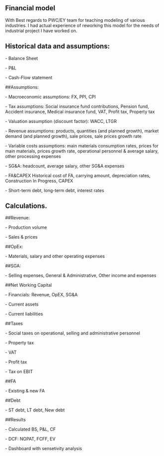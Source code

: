 ## Financial model
With Best regards to PWC/EY team for teaching modeling of various industries. I had actual experience of reworking this model for the needs of industrial project I have worked on. 

## Historical data and assumptions: 
<p>- Balance Sheet<p>
<p>- P&L <p>
<p>- Cash-Flow statement<p>
##Assumptions: 
<p>- Macroeconomic assumptions: FX, PPI, CPI<p>
<p>- Tax assumptions: Social insurance fund contributions, Pension fund, Accident insurance, Medical insurance fund, VAT, Profit tax, Property tax<p>
<p>- Valuation assumption (discount factor): WACC, LTGR<p>
<p>- Revenue assumptions: products, quantities (and planned growth), market demand (and planned growth), sale prices, sale prices growth rate<p>
<p>- Variable costs assumptions: main materials consumption rates, prices for main materials, prices growth rate, operational personnel & average salary, other processing expenses<p>
<p>- SG&A: headcount, average salary, other SG&A expenses <p>
<p>- FA&CAPEX Historical cost of FA, carrying amount, depreciation rates, Construction In Progress, CAPEX<p>
<p>- Short-term debt, long-term debt, interest rates<p>

## Calculations.

##Revenue:
<p>- Production volume <p>
<p>- Sales & prices<p>
##OpEx:
<p>- Materials, salary and other operating expenses<p>
##SGA:
<P>- Selling expenses, General & Administrative, Other income and expenses<p>
##Net Working Capital
<p>- Financials: Revenue, OpEX, SG&A<p>
<p>- Current assets<p>
<p>- Current liabilities<p>
##Taxes
<p>- Social taxes on operational, selling and administrative personnel<p>
<p>- Property tax<p>
<p>- VAT<p>
<p>- Profit tax<p>
<p>- Tax on EBIT<p>
##FA
<p>- Existing & new FA <p>
##Debt 
<p>- ST debt, LT debt, New debt<p>
##Results 
<p>- Calculated BS, P&L, CF<p>
<p>- DCF: NOPAT, FCFF, EV<p>
<p>- Dashboard with sensetivity analysis<p>


